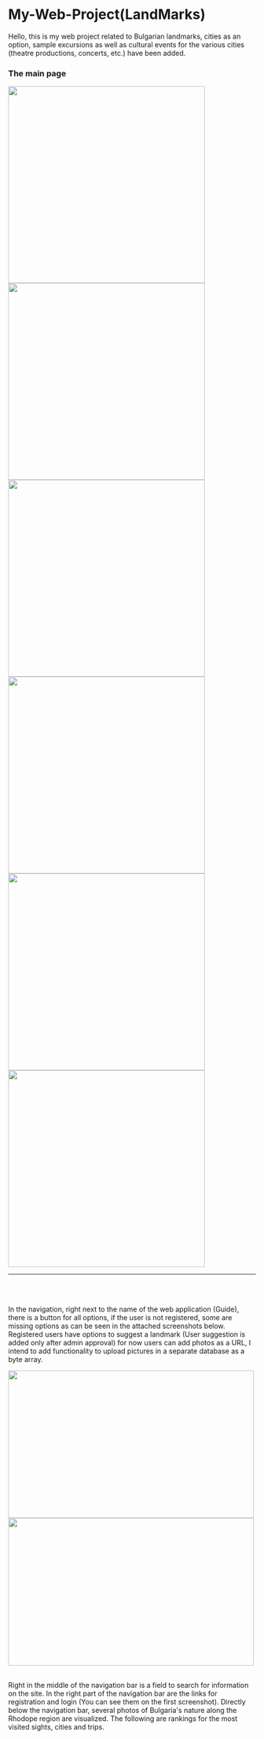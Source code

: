# My-Web-Project(LandMarks)


Hello, this is my web project related to Bulgarian landmarks, cities as an option, 
sample excursions as well as cultural events for the various cities (theatre productions, concerts, etc.) have been added.

<h3>The main page</h1>

<div>
  <img src="https://github.com/user-attachments/assets/756f1bf0-7aa8-478a-8766-17fcbfdffcf0" width="400" />
  <img src="https://github.com/user-attachments/assets/2089d4df-340b-4130-a046-5c2480ebac11" width="400" />
  <img src="https://github.com/user-attachments/assets/ff96341f-d310-4fd8-8b32-4d1939f47900" width="400" />
  <img src="https://github.com/user-attachments/assets/e48e727e-2572-4bb6-a469-c3c8f626457c" width="400" />
  <img src="https://github.com/user-attachments/assets/d3d7caaa-a7b9-4c53-8848-8c90abc6e540" width="400" />
  <img src="https://github.com/user-attachments/assets/bff82ee1-d591-48ae-9ec4-a6dd08aa890b" width="400" />
</div>
<hr>

<br>
<br>
<div>
    <p>
      In the navigation, right next to the name of the web application (Guide), there is a button for all options, if the user is not registered, some are missing
      options as can be seen in the attached screenshots below. Registered users have options to suggest a landmark (User suggestion is added only after admin approval) for now users 
      can add photos as a URL,
      I intend to add functionality to upload pictures in a separate database as a byte array.
   </p>
</div>

<div>
  <img src="https://github.com/user-attachments/assets/d2d7266a-4d88-471e-9bc8-01a847810262" width="500" height="300" />
  <img src="https://github.com/user-attachments/assets/2e403a17-6a96-4a08-9e71-08e2d1da6298" width="500" height="300"/>
</div>
<br>

<p>
  Right in the middle of the navigation bar is a field to search for information on the site.  In the right part of the navigation bar are the links for 
  registration and login (You can see them on the first screenshot).
  Directly below the navigation bar, several photos of Bulgaria's nature along the Rhodope region are visualized. The following are rankings for the most visited sights, cities and trips.
</p>



